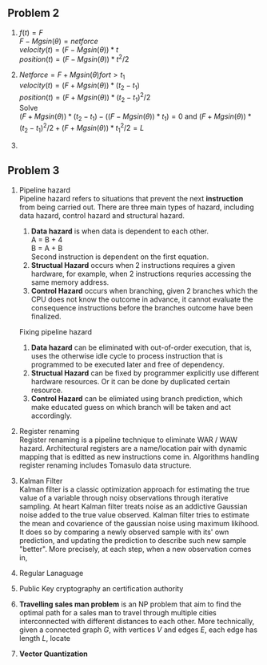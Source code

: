 ## Problem 2  
1. $f(t) = F$  
    $F - Mgsin(\theta) = net force$  
    $velocity(t) = (F - Mgsin(\theta)) * t$  
    $position(t) = (F - Mgsin(\theta)) * t^2/2$  

2. $Net force = F + Mgsin(\theta) for t > t_1$  
    $velocity(t) = (F + Mgsin(\theta)) * (t_2 - t_1)$  
    $position(t) = (F + Mgsin(\theta)) * (t_2-t_1)^2/2$  
    Solve   
    $(F + Mgsin(\theta)) * (t_2 - t_1) -  ((F - Mgsin(\theta)) * t_1) = 0$ and
    $(F + Mgsin(\theta)) * (t_2-t_1)^2/2 + (F + Mgsin(\theta)) * t_1^2/2 = L$
    
    
3. 



## Problem 3
1. Pipeline hazard  
    Pipeline hazard refers to situations that prevent the next __instruction__ from being carried out.
    There are three main types of hazard, including data hazard, control hazard and structural hazard.  
    1. __Data hazard__ is when data is dependent to each other.  
    A = B + 4  
    B = A + B  
    Second instruction is dependent on the first equation.
    2. __Structual Hazard__ occurs when 2 instructions requires a given hardware, for example, when 2 instructions requries accessing the same memory address.
    3. __Control Hazard__ occurs when branching, given 2 branches which the CPU does not know the outcome in advance, it cannot evaluate the consequence instructions before the branches outcome have been finalized.      
    
    Fixing pipeline hazard  
    1. __Data hazard__ can be eliminated with out-of-order execution, that is, uses the otherwise idle cycle to process instruction that is programmed to be executed later and free of dependency.
    2. __Structual Hazard__ can be fixed by programmer explicitly use different hardware resources. Or it can be done by duplicated certain resource.
    3. __Control Hazard__ can be elimiated using branch prediction, which make educated guess on which branch will be taken and act accordingly.      
2. Register renaming  
    Register renaming is a pipeline technique to eliminate WAR / WAW hazard. Architectural registers are a name/location pair with dynamic mapping that is editted as new instructions come in. Algorithms handling register renaming includes Tomasulo data structure.
3. Kalman Filter  
    Kalman filter is a classic optimization approach for estimating the true value of a variable through noisy observations through iterative sampling. At heart Kalman filter treats noise as an addictive Gaussian noise added to the true value observed. Kalman filter tries to estimate the mean and covarience of the gaussian noise using maximum likihood. It does so by comparing a newly observed sample with its' own prediction, and updating the prediction to describe such new sample "better". More precisely, at each step, when a new observation comes in, 
4. Regular Lanaguage 
5. Public Key cryptography an certification authority 
6. __Travelling sales man problem__ is an NP problem that aim to find the optimal path for a sales man to travel through multiple cities interconnected with different distances to each other. More technically, given a connected graph $G$, with vertices $V$ and edges $E$, each edge has length $L$, locate 
7. __Vector Quantization__ 